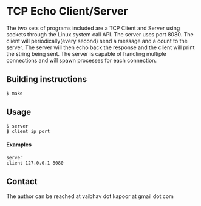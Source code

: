 TCP Echo Client/Server
======================

The two sets of programs included are a TCP Client and Server using sockets
through the Linux system call API. The server uses port 8080. The client 
will periodically(every second) send a message and a count to the server.
The server will then echo back the response and the client will print the 
string being sent. The server is capable of handling multiple connections 
and will spawn processes for each connection.

Building instructions
---------------------

    $ make

Usage
-----
    $ server
    $ client ip port

#### Examples

    server
    client 127.0.0.1 8080

Contact
-------

The author can be reached at 
vaibhav dot kapoor at gmail dot com
